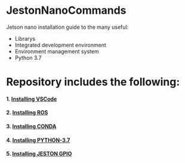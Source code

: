 # JestonNanoCommands

Jetson nano installation guide to the many useful:

* Librarys
* Integrated development environment
* Environment management system
* Python 3.7 

# Repository includes the following:

####	1. [Installing VSCode](https://github.com/AymanAkhras/JestonNanoCommands/blob/main/Installation_Guides/VSCODE_INSTALL.md)

####	2. [Installing ROS](https://github.com/AymanAkhras/JestonNanoCommands/blob/main/Installation_Guides/ROS_INSTALL.md) 

####	3. [Installing CONDA](https://github.com/AymanAkhras/JestonNanoCommands/blob/main/Installation_Guides/CONDA_INSTALL.md)


####	4. [Installing PYTHON-3.7](https://github.com/AymanAkhras/JestonNanoCommands/blob/main/Installation_Guides/PYTHON-3.7_INSTALL)

#### 5. [Installing JESTON GPIO](https://github.com/AymanAkhras/JestonNanoCommands/blob/main/Installation_Guides/Installing%20JETSON%20GPIO)

